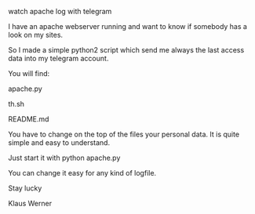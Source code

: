 watch apache log with telegram

I have an apache webserver running and want to know if somebody has a look on my sites.

So I made a simple python2 script which send me always the last access data into my telegram account.

You will find:

apache.py

th.sh

README.md

You have to change on the top of the files your personal data.
It is quite simple and easy to understand.

Just start it with python apache.py

You can change it easy for any kind of logfile.

Stay lucky

Klaus Werner

